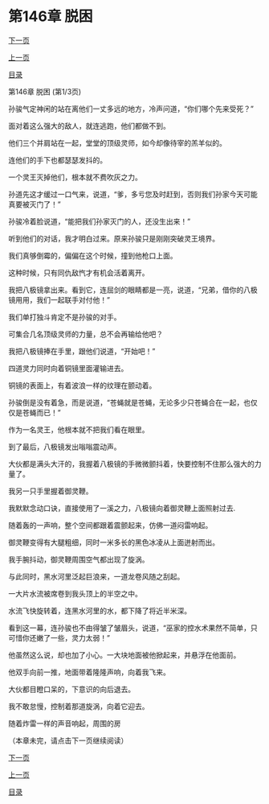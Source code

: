 <h1>第146章   脱困</h1>
            <div><p><a href="./436_%E7%AC%AC146%E7%AB%A0_%E8%84%B1%E5%9B%B0.md">下一页</a></p><p><a href="./434_%E7%AC%AC145%E7%AB%A0_%E7%81%B5%E7%8E%8B.md">上一页</a></p><p><a href="../">目录</a></p></div>
            <div><p>第146章   脱困 (第1/3页)</p><p>孙骏气定神闲的站在离他们一丈多远的地方，冷声问道，“你们哪个先来受死？”</p><p>面对着这么强大的敌人，就连逃跑，他们都做不到。</p><p>他们三个并肩站在一起，堂堂的顶级灵师，如今却像待宰的羔羊似的。</p><p>连他们的手下也都瑟瑟发抖的。</p><p>一个灵王灭掉他们，根本就不费吹灰之力。</p><p>孙道先这才缓过一口气来，说道，“爹，多亏您及时赶到，否则我们孙家今天可能真要被灭门了！”</p><p>孙骏冷着脸说道，“能把我们孙家灭门的人，还没生出来！”</p><p>听到他们的对话，我才明白过来。原来孙骏只是刚刚突破灵王境界。</p><p>我们真够倒霉的，偏偏在这个时候，撞到他枪口上面。</p><p>这种时候，只有同仇敌忾才有机会活着离开。</p><p>我把八极镜拿出来。看到它，连屈剑的眼睛都是一亮，说道，“兄弟，借你的八极镜用用，我们一起联手对付他！”</p><p>我们单打独斗肯定不是孙骏的对手。</p><p>可集合几名顶级灵师的力量，总不会再输给他吧？</p><p>我把八极镜捧在手里，跟他们说道，“开始吧！”</p><p>四道灵力同时向着铜镜里面灌输进去。</p><p>铜镜的表面上，有着波浪一样的纹理在颤动着。</p><p>孙骏倒是没有着急，而是说道，“苍蝇就是苍蝇，无论多少只苍蝇合在一起，也仅仅是苍蝇而已！”</p><p>作为一名灵王，他根本就不把我们看在眼里。</p><p>到了最后，八极镜发出嗡嗡震动声。</p><p>大伙都是满头大汗的，我握着八极镜的手微微颤抖着，快要控制不住那么强大的力量了。</p><p>我另一只手里握着御灵鞭。</p><p>我默默念动口诀，直接使用了一溪之力，八极镜向着御灵鞭上面照射过去.</p><p>随着轰的一声响，整个空间都跟着震颤起来，仿佛一道闷雷响起。</p><p>御灵鞭变得有大腿粗细，同时一米多长的黑色冰凌从上面迸射而出。</p><p>我手腕抖动，御灵鞭周围空气都出现了旋涡。</p><p>与此同时，黑水河里泛起巨浪来，一道龙卷风随之刮起。</p><p>一大片水流被席卷到我头顶上的半空之中。</p><p>水流飞快旋转着，连黑水河里的水，都下降了将近半米深。</p><p>看到这一幕，连孙骏也不由得皱了皱眉头，说道，“巫家的控水术果然不简单，只可惜你还嫩了一些，灵力太弱！”</p><p>他虽然这么说，却也加了小心。一大块地面被他掀起来，并悬浮在他面前。</p><p>他双手向前一推，地面带着隆隆声响，向着我飞来。</p><p>大伙都目瞪口呆的，下意识的向后退去。</p><p>我不敢怠慢，控制着那道旋涡，向着它迎去。</p><p>随着炸雷一样的声音响起，周围的房</p><p>（本章未完，请点击下一页继续阅读）</p></div>
            <div><p><a href="./436_%E7%AC%AC146%E7%AB%A0_%E8%84%B1%E5%9B%B0.md">下一页</a></p><p><a href="./434_%E7%AC%AC145%E7%AB%A0_%E7%81%B5%E7%8E%8B.md">上一页</a></p><p><a href="../">目录</a></p></div>